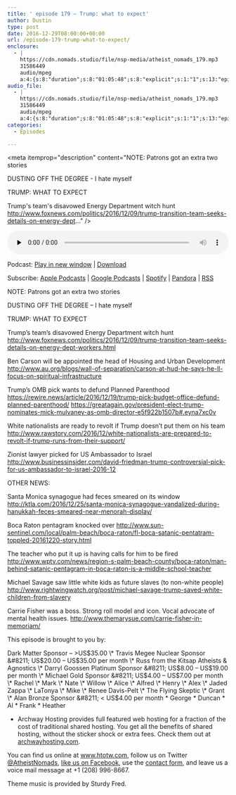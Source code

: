 ```yaml
---
title: ' episode 179 – Trump: what to expect'
author: Dustin
type: post
date: 2016-12-29T08:00:00+00:00
url: /episode-179-trump-what-to-expect/
enclosure:
  - |
    https://cdn.nomads.studio/file/nsp-media/atheist_nomads_179.mp3
    31586449
    audio/mpeg
    a:4:{s:8:"duration";s:8:"01:05:48";s:8:"explicit";s:1:"1";s:13:"episode_title";s:21:"Trump: what to expect";s:10:"episode_no";s:3:"179";}
audio_file:
  - |
    https://cdn.nomads.studio/file/nsp-media/atheist_nomads_179.mp3
    31586449
    audio/mpeg
    a:4:{s:8:"duration";s:8:"01:05:48";s:8:"explicit";s:1:"1";s:13:"episode_title";s:21:"Trump: what to expect";s:10:"episode_no";s:3:"179";}
categories:
  - Episodes

---
```

<div itemscope itemtype="http://schema.org/AudioObject">
  <meta itemprop="name" content=" episode 179 &#8211; Trump: what to expect" />
  
  <meta itemprop="uploadDate" content="2016-12-29T01:00:00-07:00" />
  
  <meta itemprop="encodingFormat" content="audio/mpeg" />
  
  <meta itemprop="duration" content="PT1H05M48S" />
  
  <meta itemprop="description" content="NOTE: Patrons got an extra two stories

DUSTING OFF THE DEGREE - I hate myself

TRUMP: WHAT TO EXPECT

Trump's team's disavowed Energy Department witch hunt http://www.foxnews.com/politics/2016/12/09/trump-transition-team-seeks-details-on-energy-dept..." />
  
  <meta itemprop="contentUrl" content="https://dts.podtrac.com/redirect.mp3/cdn.nomads.studio/file/nsp-media/atheist_nomads_179.mp3" />
  
  <meta itemprop="contentSize" content="30.1" />
  </p> 
  
  <div class="powerpress_player" id="powerpress_player_8441">
    <audio class="wp-audio-shortcode" id="audio-5049-185" preload="none" style="width: 100%;" controls="controls"><source type="audio/mpeg" src="https://dts.podtrac.com/redirect.mp3/cdn.nomads.studio/file/nsp-media/atheist_nomads_179.mp3?_=185" /><a href="https://dts.podtrac.com/redirect.mp3/cdn.nomads.studio/file/nsp-media/atheist_nomads_179.mp3">https://dts.podtrac.com/redirect.mp3/cdn.nomads.studio/file/nsp-media/atheist_nomads_179.mp3</a></audio>
  </div>
</div>

<p class="powerpress_links powerpress_links_mp3">
  Podcast: <a href="https://dts.podtrac.com/redirect.mp3/cdn.nomads.studio/file/nsp-media/atheist_nomads_179.mp3" class="powerpress_link_pinw" target="_blank" title="Play in new window" onclick="return powerpress_pinw('https://htotw.com/?powerpress_pinw=5049-podcast');" rel="nofollow">Play in new window</a> | <a href="https://dts.podtrac.com/redirect.mp3/cdn.nomads.studio/file/nsp-media/atheist_nomads_179.mp3" class="powerpress_link_d" title="Download" rel="nofollow" download="atheist_nomads_179.mp3">Download</a>
</p>

<p class="powerpress_links powerpress_subscribe_links">
  Subscribe: <a href="https://podcasts.apple.com/us/podcast/humanists-take-on-the-world/id530050098?mt=2&ls=1" class="powerpress_link_subscribe powerpress_link_subscribe_itunes" target="_blank" title="Subscribe on Apple Podcasts" rel="nofollow">Apple Podcasts</a> | <a href="https://www.google.com/podcasts?feed=aHR0cDovL2F0aGVpc3Rub21hZHMubGlic3luLmNvbS9yc3M%3D" class="powerpress_link_subscribe powerpress_link_subscribe_googleplay" target="_blank" title="Subscribe on Google Podcasts" rel="nofollow">Google Podcasts</a> | <a href="https://open.spotify.com/show/3LzK2xZGike6Tc1GEMtMbr?si=LieN9SNuTpq96smuaUsH8A" class="powerpress_link_subscribe powerpress_link_subscribe_spotify" target="_blank" title="Subscribe on Spotify" rel="nofollow">Spotify</a> | <a href="https://www.pandora.com/podcast/atheist-nomads/PC:10122?corr=62071012&part=ug" class="powerpress_link_subscribe powerpress_link_subscribe_pandora" target="_blank" title="Subscribe on Pandora" rel="nofollow">Pandora</a> | <a href="https://htotw.com/feed/podcast/" class="powerpress_link_subscribe powerpress_link_subscribe_rss" target="_blank" title="Subscribe via RSS" rel="nofollow">RSS</a>
</p>

NOTE: Patrons got an extra two stories

DUSTING OFF THE DEGREE &#8211; I hate myself

TRUMP: WHAT TO EXPECT

Trump&#8217;s team&#8217;s disavowed Energy Department witch hunt <a href="http://www.foxnews.com/politics/2016/12/09/trump-transition-team-seeks-details-on-energy-dept-workers.html" target="_blank" rel="noopener">http://www.foxnews.com/politics/2016/12/09/trump-transition-team-seeks-details-on-energy-dept-workers.html</a>

Ben Carson will be appointed the head of Housing and Urban Development <a href="http://www.au.org/blogs/wall-of-separation/carson-at-hud-he-says-he-ll-focus-on-spiritual-infrastructure" target="_blank" rel="noopener">http://www.au.org/blogs/wall-of-separation/carson-at-hud-he-says-he-ll-focus-on-spiritual-infrastructure</a>

Trump&#8217;s OMB pick wants to defund Planned Parenthood <a href="https://rewire.news/article/2016/12/19/trump-pick-budget-office-defund-planned-parenthood/" target="_blank" rel="noopener">https://rewire.news/article/2016/12/19/trump-pick-budget-office-defund-planned-parenthood/</a> <a href="https://greatagain.gov/president-elect-trump-nominates-mick-mulvaney-as-omb-director-e5f922b1507b#.eyna7xc0v" target="_blank" rel="noopener">https://greatagain.gov/president-elect-trump-nominates-mick-mulvaney-as-omb-director-e5f922b1507b#.eyna7xc0v</a>

White nationalists are ready to revolt if Trump doesn&#8217;t put them on his team <a href="http://www.rawstory.com/2016/12/white-nationalists-are-prepared-to-revolt-if-trump-runs-from-their-support/" target="_blank" rel="noopener">http://www.rawstory.com/2016/12/white-nationalists-are-prepared-to-revolt-if-trump-runs-from-their-support/</a>

Zionist lawyer picked for US Ambassador to Israel <a href="http://www.businessinsider.com/david-friedman-trump-controversial-pick-for-us-ambassador-to-israel-2016-12" target="_blank" rel="noopener">http://www.businessinsider.com/david-friedman-trump-controversial-pick-for-us-ambassador-to-israel-2016-12</a>

OTHER NEWS:

Santa Monica synagogue had feces smeared on its window <a href="http://ktla.com/2016/12/25/santa-monica-synagogue-vandalized-during-hanukkah-feces-smeared-near-menorah-display/" target="_blank" rel="noopener">http://ktla.com/2016/12/25/santa-monica-synagogue-vandalized-during-hanukkah-feces-smeared-near-menorah-display/</a>

Boca Raton pentagram knocked over <a href="http://www.sun-sentinel.com/local/palm-beach/boca-raton/fl-boca-satanic-pentatram-toppled-20161220-story.html" target="_blank" rel="noopener">http://www.sun-sentinel.com/local/palm-beach/boca-raton/fl-boca-satanic-pentatram-toppled-20161220-story.html</a>

The teacher who put it up is having calls for him to be fired <a href="http://www.wptv.com/news/region-s-palm-beach-county/boca-raton/man-behind-satanic-pentagram-in-boca-raton-is-a-middle-school-teacher" target="_blank" rel="noopener">http://www.wptv.com/news/region-s-palm-beach-county/boca-raton/man-behind-satanic-pentagram-in-boca-raton-is-a-middle-school-teacher</a>

Michael Savage saw little white kids as future slaves (to non-white people) <a href="http://www.rightwingwatch.org/post/michael-savage-trump-saved-white-children-from-slavery" target="_blank" rel="noopener">http://www.rightwingwatch.org/post/michael-savage-trump-saved-white-children-from-slavery</a>

Carrie Fisher was a boss. Strong roll model and icon. Vocal advocate of mental health issues. <a href="http://www.themarysue.com/carrie-fisher-in-memoriam/" target="_blank" rel="noopener">http://www.themarysue.com/carrie-fisher-in-memoriam/</a>

This episode is brought to you by:

Dark Matter Sponsor &#8211; >US$35.00 \* Travis Megee Nuclear Sponsor &#8211; US$20.00 &#8211; US$35.00 per month \* Russ from the Kitsap Atheists & Agnostics \* Darryl Goossen Platinum Sponsor &#8211; US$8.00 &#8211; US$19.00 per month \* Michael Gold Sponsor &#8211; US$4.00 &#8211; US$7.00 per month \* Rachel \* Mark \* Nate \* Willow \* Alice \* Alfred \* Henry \* Alex \* Jaded Zappa \* LaTonya \* Mike \* Renee Davis-Pelt \* The Flying Skeptic \* Grant \* Alan Bronze Sponsor &#8211; < US$4.00 per month \* George \* Duncan \* Al \* Frank \* Heather

* Archway Hosting provides full featured web hosting for a fraction of the cost of traditional shared hosting. You get all the benefits of shared hosting, without the sticker shock or extra fees. Check them out at <a href="http://archwayhosting.com/" target="_blank" rel="noopener">archwayhosting.com</a>.

You can find us online at <a href="http://www.htotw.com/" target="_blank" rel="noopener">www.htotw.com</a>, follow us on Twitter <a href="https://htotw.com/twitter" target="_blank" rel="noopener">@AtheistNomads</a>, <a href="https://www.facebook.com/AtheistNomads" target="_blank" rel="noopener">like us on Facebook</a>, use the [contact form](https://htotw.com/contact), and leave us a voice mail message at +1 (208) 996-8667.

Theme music is provided by Sturdy Fred.